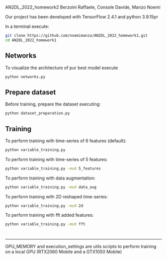 AN2DL_2022_homework2
Berzoini Raffaele, Console Davide, Manzo Noemi

Our project has been developed with TensorFlow 2.4.1 and python 3.9.15pr

In a terminal execute:
```bash
git clone https://github.com/noemimanzo/AN2DL_2022_homework1.git
cd AN2DL_2022_homework1
```
## Networks
To visualize the architecture of pur best model execute
```bash
python networks.py
```
## Prepare dataset
Before training, prepare the dataset executing:
```bash
python dataset_preparation.py
```
## Training
To perform training with time-series of 6 features (default):
```bash
python variable_training.py
```

To perform training with time-series of 5 features:
```bash
python variable_training.py -mod 5_features
```

To perform training with data augmentation:
```bash
python variable_training.py -mod data_aug
```

To perform training with 2D reshaped time-series:
```bash
python variable_training.py -mod 2d
```

To perform training with fft added features:
```bash
python variable_training.py -mod fft
```
#


---
GPU_MEMORY and execution_settings are utils scripts to perform training on a local GPU (RTX2060 Mobile and a GTX1050 Mobile)